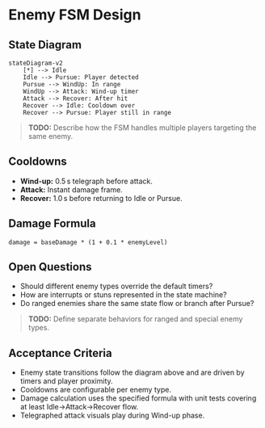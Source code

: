 # Enemy FSM Design

## State Diagram
```mermaid
stateDiagram-v2
    [*] --> Idle
    Idle --> Pursue: Player detected
    Pursue --> WindUp: In range
    WindUp --> Attack: Wind-up timer
    Attack --> Recover: After hit
    Recover --> Idle: Cooldown over
    Recover --> Pursue: Player still in range
```

> **TODO:** Describe how the FSM handles multiple players targeting the same enemy.

## Cooldowns
- **Wind-up:** 0.5 s telegraph before attack.
- **Attack:** Instant damage frame.
- **Recover:** 1.0 s before returning to Idle or Pursue.

## Damage Formula
`damage = baseDamage * (1 + 0.1 * enemyLevel)`

## Open Questions
- Should different enemy types override the default timers?
- How are interrupts or stuns represented in the state machine?
- Do ranged enemies share the same state flow or branch after Pursue?
> **TODO:** Define separate behaviors for ranged and special enemy types.

## Acceptance Criteria
- Enemy state transitions follow the diagram above and are driven by timers and player proximity.
- Cooldowns are configurable per enemy type.
- Damage calculation uses the specified formula with unit tests covering at least Idle→Attack→Recover flow.
- Telegraphed attack visuals play during Wind-up phase.
